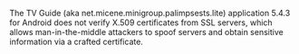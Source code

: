 The TV Guide (aka net.micene.minigroup.palimpsests.lite) application 5.4.3 for Android does not verify X.509 certificates from SSL servers, which allows man-in-the-middle attackers to spoof servers and obtain sensitive information via a crafted certificate.